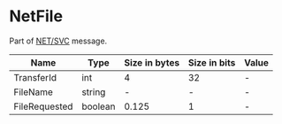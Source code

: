 # NetFile

Part of [NET/SVC](../netsvc.md) message.

| Name | Type | Size in bytes | Size in bits | Value |
| --- | --- | --- | --- | --- |
| TransferId | int | 4 | 32 | - |
| FileName | string | - | - | - |
| FileRequested | boolean | 0.125 | 1 | - |
